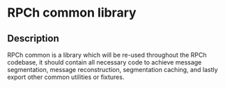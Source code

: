 # RPCh common library

## Description

RPCh common is a library which will be re-used throughout the RPCh codebase, it should contain all necessary code to achieve message segmentation, message reconstruction, segmentation caching, and lastly export other common utilities or fixtures.
